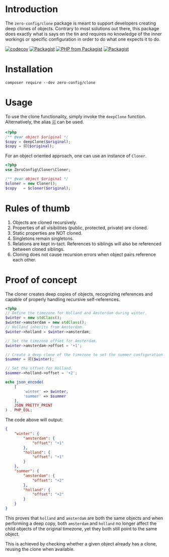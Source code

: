 # Introduction

The `zero-config/clone` package is meant to support developers creating deep
clones of objects. Contrary to most solutions out there, this package does
exactly what is says on the tin and requires no knowledge of the inner workings
or specific configuration in order to do what one expects it to do.

[![codecov](https://codecov.io/bb/zeroconfig/clone/branch/master/graph/badge.svg?token=EXc34YM0zZ)](https://codecov.io/bb/zeroconfig/clone)
[![Packagist](https://img.shields.io/packagist/v/zero-config/clone.svg)](https://packagist.org/packages/zero-config/clone)
[![PHP from Packagist](https://img.shields.io/packagist/php-v/zero-config/clone.svg)](https://secure.php.net/)
[![Packagist](https://img.shields.io/packagist/l/zero-config/clone.svg)](https://github.com/ZeroConfig/clone/blob/master/LICENSE)

# Installation

```
composer require --dev zero-config/clone
```

# Usage

To use the clone functionality, simply invoke the `deepClone` function.
Alternatively, the alias [`🗐`](https://www.utf8icons.com/character/128464/pages)
can be used.

```php
<?php
/** @var object $original */
$copy = deepClone($original);
$copy = 🗐($original);
```

For an object oriented approach, one can use an instance of `Cloner`.

```php
<?php
use ZeroConfig\Cloner\Cloner;

/** @var object $original */
$cloner = new Cloner();
$copy   = $cloner($original);
```

# Rules of thumb

1. Objects are cloned recursively.
2. Properties of all visibilities (public, protected, private) are cloned.
3. Static properties are NOT cloned.
4. Singletons remain singletons.
5. Relations are kept in-tact.
   References to siblings will also be referenced between cloned siblings.
6. Cloning does not cause recursion errors when object pairs reference each other.

# Proof of concept

The cloner creates deep copies of objects, recognizing references and capable of
properly handling recursive self-references.

```php
<?php
// Define the timezone for Holland and Amsterdam during winter.
$winter = new stdClass();
$winter->amsterdam = new stdClass();
// Holland inherits from Amsterdam.
$winter->holland = $winter->amsterdam;

// Set the timezone offset for Amsterdam.
$winter->amsterdam->offset = '+1';

// Create a deep clone of the timezone to set the summer configuration.
$summer = 🗐($winter);

// Set the offset for Holland.
$summer->holland->offset = '+2';

echo json_encode(
    [
        'winter' => $winter,
        'summer' => $summer
    ],
    JSON_PRETTY_PRINT
) . PHP_EOL;
```

The code above will output:

```json
{
    "winter": {
        "amsterdam": {
            "offset": "+1"
        },
        "holland": {
            "offset": "+1"
        }
    },
    "summer": {
        "amsterdam": {
            "offset": "+2"
        },
        "holland": {
            "offset": "+2"
        }
    }
}
```

This proves that `holland` and `amsterdam` are both the same objects and when
performing a deep copy, both `amsterdam` and `holland` no longer affect the child
objects of the original timezone, yet they both still point to the same object.

This is achieved by checking whether a given object already has a clone, reusing
the clone when available.
